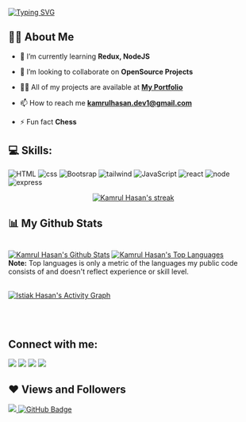 [![Typing SVG](https://readme-typing-svg.herokuapp.com?font=Fira+Code&size=22&pause=1000&color=093FF7&background=D525FF00&width=435&lines=Hi+there%2C+I'm+Kamrul+Hasan)](https://git.io/typing-svg)


## 🙋‍♂️ About Me
- 🌱 I’m currently learning **Redux, NodeJS**

- 👯 I’m looking to collaborate on **OpenSource Projects**

- 👨‍💻 All of my projects are available at **[My Portfolio](https://portfolio-dev-d085d.web.app/)**

- 📫 How to reach me **kamrulhasan.dev1@gmail.com**

- ⚡ Fun fact **Chess**

## :computer: Skills:
![HTML](https://user-images.githubusercontent.com/91777690/186011570-beaaad62-bcf0-4a05-9855-739e48aebf65.png)
![css](https://user-images.githubusercontent.com/91777690/186011583-807760c6-5455-4ea4-bc7f-c00549d8dc7f.png)
![Bootsrap](https://user-images.githubusercontent.com/91777690/186011597-54fdc07a-62fa-4f35-bef3-bd5ffac136db.png)
![tailwind](https://user-images.githubusercontent.com/91777690/186011603-95e10696-0de2-49d3-a46d-1dba59898011.png)
![JavaScript](https://user-images.githubusercontent.com/91777690/186011613-fcb5e569-4ba3-4c06-a856-aa5601e3c028.png)
![react](https://user-images.githubusercontent.com/91777690/186011633-4d037b85-ed40-420e-8d1e-2b2efb2d0cf3.png)
![node](https://user-images.githubusercontent.com/91777690/186011649-b7d99346-08d4-40f2-a724-aa16875e0397.png)
![express](https://user-images.githubusercontent.com/91777690/186011657-1d2ba9cf-5040-4bb1-9722-7f57cd524ceb.png)


<p align="center">
    <a href="https://github.com/MK-Hasan-Mahdi/github-readme-streak-stats">
        <img title="🔥 Get streak stats for your profile at git.io/streak-stats" alt="Kamrul Hasan's streak" src="https://github-readme-streak-stats.herokuapp.com/?user=MK-Hasan-Mahdi&theme=black-ice&hide_border=true&stroke=0000&background=060A0CD0"/>
    </a>
</p>

## 📊 My Github Stats

  <br/>
    <a href="https://github.com/MK-Hasan-Mahdi/github-readme-stats"><img alt="Kamrul Hasan's Github Stats" src="https://github-readme-stats.vercel.app/api?username=Kamrul Hasan&show_icons=true&count_private=true&theme=react&hide_border=true&bg_color=0D1117" /></a>
  <a href="https://github.com/MK-Hasan-Mahdi/github-readme-stats"><img alt="Kamrul Hasan's Top Languages" src="https://github-readme-stats.vercel.app/api/top-langs/?username=Kamrul Hasan&langs_count=8&count_private=true&layout=compact&theme=react&hide_border=true&bg_color=0D1117" /></a>
  <br/>
  <b>Note:</b> Top languages is only a metric of the languages my public code consists of and doesn't reflect experience or skill level.


<br/>
<br/>

<a href="https://github.com/istiakhasan/github-readme-activity-graph"><img alt="Istiak Hasan's Activity Graph" src="https://activity-graph.herokuapp.com/graph?username=istiakhasan&bg_color=0D1117&color=5BCDEC&line=5BCDEC&point=FFFFFF&hide_border=true" /></a>

<br/>
<br/>

## Connect with me:
<p align="left">

<a href = "https://www.linkedin.com/in/istiak-hasan-321706153/"><img src="https://img.icons8.com/fluent/48/000000/linkedin.png"/></a>
<a href = ""><img src="https://img.icons8.com/fluent/48/000000/twitter.png"/></a>
<a href = "https://www.instagram.com/istieak_hasan/"><img src="https://img.icons8.com/fluent/48/000000/instagram-new.png"/></a>
<a href = "https://www.facebook.com/Istieak"><img src="https://img.icons8.com/fluency/48/000000/facebook.png"/></a>


</p>

## ❤ Views and Followers
<a href="https://github.com/Meghna-DAS/github-profile-views-counter">
    <img src="https://komarev.com/ghpvc/?username=SubhamRaoniar28">
</a>
<a href="https://github.com/istiakhasan?tab=followers"><img src="https://img.shields.io/github/followers/istiakhasan?label=Followers&style=social" alt="GitHub Badge"></a>
